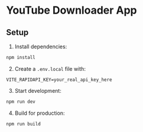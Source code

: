
# YouTube Downloader App

## Setup

1. Install dependencies:
```bash
npm install
```

2. Create a `.env.local` file with:
```
VITE_RAPIDAPI_KEY=your_real_api_key_here
```

3. Start development:
```bash
npm run dev
```

4. Build for production:
```bash
npm run build
```

